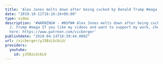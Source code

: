 ```yaml
---
title: 'Alex Jones melts down after being cucked by Donald Trump #maga'
date: "2019-10-11T16:16:26+08:00"
type: video
description: '#WARNING# - #NSFW# Alex Jones melts down after being cucked by Donald
  J. Trump #maga If you like my videos and want to support my work, check out my Patreon
  here: https://www.patreon.com/vicberger'
publishdate: "2018-04-14T18:39:44.000Z"
url: /vicberger/yJ5BzLGcbLU/
providers:
  youtube:
    id: yJ5BzLGcbLU
---
```

